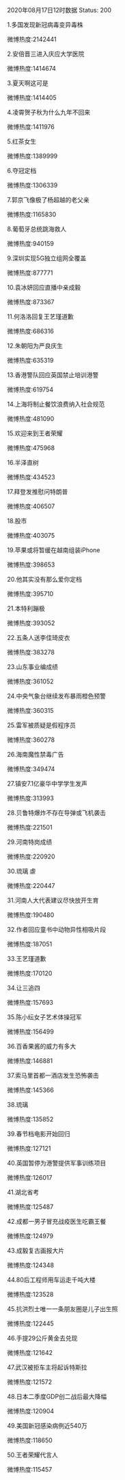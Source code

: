 2020年08月17日12时数据
Status: 200

1.多国发现新冠病毒变异毒株

微博热度:2142441

2.安倍晋三进入庆应大学医院

微博热度:1414674

3.夏天啊这可是

微博热度:1414405

4.凌霄贺子秋为什么九年不回来

微博热度:1411976

5.红茶女生

微博热度:1389999

6.夺冠定档

微博热度:1306339

7.郭京飞像极了杨超越的老父亲

微博热度:1165830

8.葡萄牙总统跳海救人

微博热度:940159

9.深圳实现5G独立组网全覆盖

微博热度:877771

10.袁冰妍回应直播中亲成毅

微博热度:873367

11.何洛洛回复王艺瑾道歉

微博热度:686316

12.朱朝阳为严良庆生

微博热度:635319

13.香港警队回应英国禁止培训港警

微博热度:619754

14.上海将制止餐饮浪费纳入社会规范

微博热度:481090

15.欢迎来到王者荣耀

微博热度:475968

16.半泽直树

微博热度:434523

17.拜登发推慰问特朗普

微博热度:406507

18.股市

微博热度:403075

19.苹果或将暂缓在越南组装iPhone

微博热度:398653

20.他其实没有那么爱你定档

微博热度:395710

21.本特利蹦极

微博热度:393052

22.五条人送李佳琦皮衣

微博热度:383278

23.山东事业编成绩

微博热度:361052

24.中央气象台继续发布暴雨橙色预警

微博热度:360315

25.雷军被质疑是假程序员

微博热度:360278

26.海南魔性禁毒广告

微博热度:349474

27.镇安7.1亿豪华中学学生发声

微博热度:313993

28.贝鲁特爆炸不存在导弹或飞机袭击

微博热度:221501

29.河南特岗成绩

微博热度:220920

30.琉璃 虐

微博热度:220447

31.河南人大代表建议尽快放开生育

微博热度:190480

32.作者回应童书中动物异性相吸片段

微博热度:187051

33.王艺瑾道歉

微博热度:170120

34.让三追四

微博热度:157693

35.陈小纭女子艺术体操冠军

微博热度:156499

36.百香果酱的威力有多大

微博热度:146881

37.索马里首都一酒店发生恐怖袭击

微博热度:145366

38.琉璃

微博热度:135852

39.春节档电影开始回归

微博热度:127121

40.英国暂停为港警提供军事训练项目

微博热度:126017

41.湖北省考

微博热度:125487

42.成都一男子冒充战疫医生吃霸王餐

微博热度:124979

43.成毅复古画报大片

微博热度:124348

44.80后工程师用车运走千吨大楼

微博热度:123528

45.抗洪烈士唯一一条朋友圈是儿子出生照

微博热度:122445

46.手提29公斤黄金去兑现

微博热度:121642

47.武汉被拒车主将起诉特斯拉

微博热度:121572

48.日本二季度GDP创二战后最大降幅

微博热度:120904

49.美国新冠感染病例近540万

微博热度:118650

50.王者荣耀代言人

微博热度:115457

